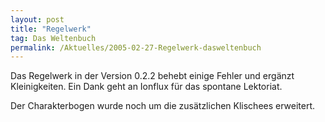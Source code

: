 ```yaml
---
layout: post
title: "Regelwerk"
tag: Das Weltenbuch
permalink: /Aktuelles/2005-02-27-Regelwerk-dasweltenbuch
---
```


Das Regelwerk in der Version 0.2.2 behebt einige Fehler und ergänzt Kleinigkeiten. Ein Dank geht an Ionflux für das spontane Lektoriat.

Der Charakterbogen wurde noch um die zusätzlichen Klischees erweitert.


